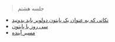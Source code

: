 > جلسه هشتم


- [نکاتی که به عنوان یک پایتون دولوپر باید بدونید](01_notes.ipynb)
- [سی روز با پایتون](02_30_days_python.md)
- [مسیر آینده](03_roadmap.md)